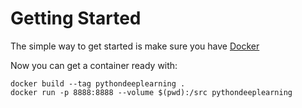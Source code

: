 # Getting Started
The simple way to get started is make sure you have [Docker](https://docs.docker.com/install/)

Now you can get a container ready with:
```
docker build --tag pythondeeplearning .
docker run -p 8888:8888 --volume $(pwd):/src pythondeeplearning
```
